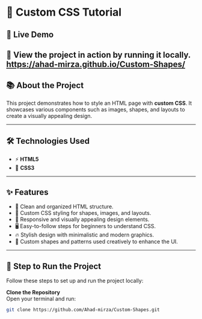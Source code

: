 # 🌟 **Custom CSS Tutorial**

## 🚀 **Live Demo**
🎉 **View the project in action by running it locally.**
https://ahad-mirza.github.io/Custom-Shapes/
---

## 📚 **About the Project**
This project demonstrates how to style an HTML page with **custom CSS**. 
It showcases various components such as images, shapes, and layouts to create a visually appealing design.

---

## 🛠️ **Technologies Used**
- ⚡ **HTML5**
- 🎨 **CSS3**

---

## ✨ **Features**
- 🌈 Clean and organized HTML structure.
- 🎨 Custom CSS styling for shapes, images, and layouts.
- 📐 Responsive and visually appealing design elements.
- 🖥️ Easy-to-follow steps for beginners to understand CSS.
- 🔥 Stylish design with minimalistic and modern graphics.
- 🔧 Custom shapes and patterns used creatively to enhance the UI.

---

## 📝 **Step to Run the Project**

Follow these steps to set up and run the project locally:

 **Clone the Repository**  
   Open your terminal and run:
   ```bash
   git clone https://github.com/Ahad-mirza/Custom-Shapes.git
